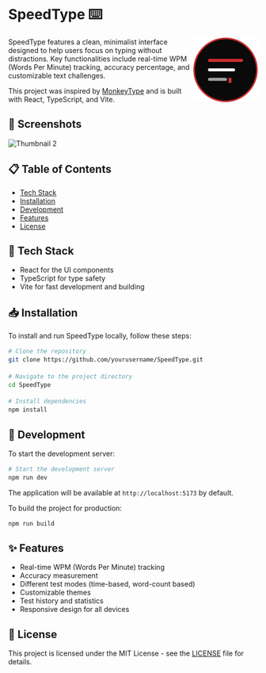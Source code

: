 # SpeedType ⌨️
<img align="right" src="public/favicon.svg" width=130 alt="speedtype">

SpeedType features a clean, minimalist interface designed to help users focus on typing without distractions. Key functionalities include real-time WPM (Words Per Minute) tracking, accuracy percentage, and customizable text challenges.

This project was inspired by [MonkeyType](http://monkeytype.com) and is built with React, TypeScript, and Vite.

## 📸 Screenshots
<img width="1920" alt="Thumbnail 2" src="https://github.com/user-attachments/assets/79689f34-3005-44f7-81b1-8603c819fe00" />


## 📋 Table of Contents

- [Tech Stack](#tech-stack)
- [Installation](#installation)
- [Development](#development)
- [Features](#features)
- [License](#license)

## 🔧 Tech Stack

- React for the UI components
- TypeScript for type safety
- Vite for fast development and building

## 📥 Installation

To install and run SpeedType locally, follow these steps:

```bash
# Clone the repository
git clone https://github.com/yourusername/SpeedType.git

# Navigate to the project directory
cd SpeedType

# Install dependencies
npm install
```

## 🚀 Development

To start the development server:

```bash
# Start the development server
npm run dev
```

The application will be available at `http://localhost:5173` by default.

To build the project for production:

```bash
npm run build
```

## ✨ Features

- Real-time WPM (Words Per Minute) tracking
- Accuracy measurement
- Different test modes (time-based, word-count based)
- Customizable themes
- Test history and statistics
- Responsive design for all devices

## 📝 License

This project is licensed under the MIT License - see the [LICENSE](LICENSE) file for details.

